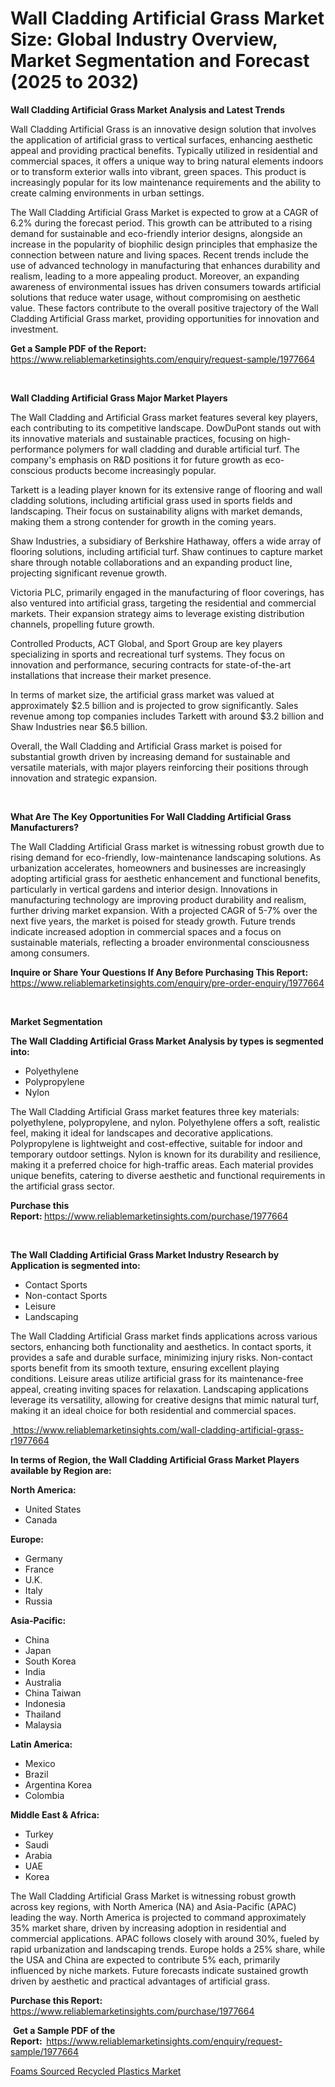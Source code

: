<p><h1>Wall Cladding Artificial Grass Market Size: Global Industry Overview, Market Segmentation and Forecast (2025 to 2032)</h1></p><p><strong>Wall Cladding Artificial Grass Market Analysis and Latest Trends</strong></p>
<p><p>Wall Cladding Artificial Grass is an innovative design solution that involves the application of artificial grass to vertical surfaces, enhancing aesthetic appeal and providing practical benefits. Typically utilized in residential and commercial spaces, it offers a unique way to bring natural elements indoors or to transform exterior walls into vibrant, green spaces. This product is increasingly popular for its low maintenance requirements and the ability to create calming environments in urban settings.</p><p>The Wall Cladding Artificial Grass Market is expected to grow at a CAGR of 6.2% during the forecast period. This growth can be attributed to a rising demand for sustainable and eco-friendly interior designs, alongside an increase in the popularity of biophilic design principles that emphasize the connection between nature and living spaces. Recent trends include the use of advanced technology in manufacturing that enhances durability and realism, leading to a more appealing product. Moreover, an expanding awareness of environmental issues has driven consumers towards artificial solutions that reduce water usage, without compromising on aesthetic value. These factors contribute to the overall positive trajectory of the Wall Cladding Artificial Grass market, providing opportunities for innovation and investment.</p></p>
<p><strong>Get a Sample PDF of the Report:&nbsp;</strong> <a href="https://www.reliablemarketinsights.com/enquiry/request-sample/1977664?utm_campaign=2041&utm_medium=2&utm_source=Github&utm_content=ia&utm_term=04022025&utm_id=wall-cladding-artificial-grass">https://www.reliablemarketinsights.com/enquiry/request-sample/1977664</a></p>
<p>&nbsp;</p>
<p><strong>Wall Cladding Artificial Grass Major Market Players</strong></p>
<p><p>The Wall Cladding and Artificial Grass market features several key players, each contributing to its competitive landscape. DowDuPont stands out with its innovative materials and sustainable practices, focusing on high-performance polymers for wall cladding and durable artificial turf. The company's emphasis on R&D positions it for future growth as eco-conscious products become increasingly popular.</p><p>Tarkett is a leading player known for its extensive range of flooring and wall cladding solutions, including artificial grass used in sports fields and landscaping. Their focus on sustainability aligns with market demands, making them a strong contender for growth in the coming years.</p><p>Shaw Industries, a subsidiary of Berkshire Hathaway, offers a wide array of flooring solutions, including artificial turf. Shaw continues to capture market share through notable collaborations and an expanding product line, projecting significant revenue growth.</p><p>Victoria PLC, primarily engaged in the manufacturing of floor coverings, has also ventured into artificial grass, targeting the residential and commercial markets. Their expansion strategy aims to leverage existing distribution channels, propelling future growth.</p><p>Controlled Products, ACT Global, and Sport Group are key players specializing in sports and recreational turf systems. They focus on innovation and performance, securing contracts for state-of-the-art installations that increase their market presence.</p><p>In terms of market size, the artificial grass market was valued at approximately $2.5 billion and is projected to grow significantly. Sales revenue among top companies includes Tarkett with around $3.2 billion and Shaw Industries near $6.5 billion.</p><p>Overall, the Wall Cladding and Artificial Grass market is poised for substantial growth driven by increasing demand for sustainable and versatile materials, with major players reinforcing their positions through innovation and strategic expansion.</p></p>
<p>&nbsp;</p>
<p><strong>What Are The Key Opportunities For Wall Cladding Artificial Grass Manufacturers?</strong></p>
<p><p>The Wall Cladding Artificial Grass market is witnessing robust growth due to rising demand for eco-friendly, low-maintenance landscaping solutions. As urbanization accelerates, homeowners and businesses are increasingly adopting artificial grass for aesthetic enhancement and functional benefits, particularly in vertical gardens and interior design. Innovations in manufacturing technology are improving product durability and realism, further driving market expansion. With a projected CAGR of 5-7% over the next five years, the market is poised for steady growth. Future trends indicate increased adoption in commercial spaces and a focus on sustainable materials, reflecting a broader environmental consciousness among consumers.</p></p>
<p><strong>Inquire or Share Your Questions If Any Before Purchasing This Report:</strong> <a href="https://www.reliablemarketinsights.com/enquiry/pre-order-enquiry/1977664?utm_campaign=2041&utm_medium=2&utm_source=Github&utm_content=ia&utm_term=04022025&utm_id=wall-cladding-artificial-grass">https://www.reliablemarketinsights.com/enquiry/pre-order-enquiry/1977664</a></p>
<p>&nbsp;</p>
<p><strong>Market Segmentation</strong></p>
<p><strong>The Wall Cladding Artificial Grass Market Analysis by types is segmented into:</strong></p>
<p><ul><li>Polyethylene</li><li>Polypropylene</li><li>Nylon</li></ul></p>
<p><p>The Wall Cladding Artificial Grass market features three key materials: polyethylene, polypropylene, and nylon. Polyethylene offers a soft, realistic feel, making it ideal for landscapes and decorative applications. Polypropylene is lightweight and cost-effective, suitable for indoor and temporary outdoor settings. Nylon is known for its durability and resilience, making it a preferred choice for high-traffic areas. Each material provides unique benefits, catering to diverse aesthetic and functional requirements in the artificial grass sector.</p></p>
<p><strong>Purchase this Report:&nbsp;</strong><a href="https://www.reliablemarketinsights.com/purchase/1977664?utm_campaign=2041&utm_medium=2&utm_source=Github&utm_content=ia&utm_term=04022025&utm_id=wall-cladding-artificial-grass">https://www.reliablemarketinsights.com/purchase/1977664</a></p>
<p>&nbsp;</p>
<p><strong>The Wall Cladding Artificial Grass Market Industry Research by Application is segmented into:</strong></p>
<p><ul><li>Contact Sports</li><li>Non-contact Sports</li><li>Leisure</li><li>Landscaping</li></ul></p>
<p><p>The Wall Cladding Artificial Grass market finds applications across various sectors, enhancing both functionality and aesthetics. In contact sports, it provides a safe and durable surface, minimizing injury risks. Non-contact sports benefit from its smooth texture, ensuring excellent playing conditions. Leisure areas utilize artificial grass for its maintenance-free appeal, creating inviting spaces for relaxation. Landscaping applications leverage its versatility, allowing for creative designs that mimic natural turf, making it an ideal choice for both residential and commercial spaces.</p></p>
<p><a href="https://www.reliablemarketinsights.com/wall-cladding-artificial-grass-r1977664?utm_campaign=2041&utm_medium=2&utm_source=Github&utm_content=ia&utm_term=04022025&utm_id=wall-cladding-artificial-grass">&nbsp;https://www.reliablemarketinsights.com/wall-cladding-artificial-grass-r1977664</a></p>
<p><strong>In terms of Region, the Wall Cladding Artificial Grass Market Players available by Region are:</strong></p>
<p>
    <p> <strong> North America: </strong>
        <ul>
            <li>United States</li>
            <li>Canada</li>
        </ul>
        </p> 
    <p> <strong> Europe: </strong>
        <ul>
            <li>Germany</li>
            <li>France</li>
            <li>U.K.</li>
            <li>Italy</li>
            <li>Russia</li>
        </ul>
        </p> 
    <p> <strong> Asia-Pacific: </strong>
        <ul>
            <li>China</li>
            <li>Japan</li>
            <li>South Korea</li>
            <li>India</li>
            <li>Australia</li>
            <li>China Taiwan</li>
            <li>Indonesia</li>
            <li>Thailand</li>
            <li>Malaysia</li>
        </ul>
        </p> 
    <p> <strong> Latin America: </strong>
        <ul>
            <li>Mexico</li>
            <li>Brazil</li>
            <li>Argentina Korea</li>
            <li>Colombia</li>
        </ul>
        </p> 
    <p> <strong> Middle East & Africa: </strong>
        <ul>
            <li>Turkey</li>
            <li>Saudi</li>
            <li>Arabia</li>
            <li>UAE</li>
            <li>Korea</li>
        </ul>
    </p>
    </p>
<p><p>The Wall Cladding Artificial Grass Market is witnessing robust growth across key regions, with North America (NA) and Asia-Pacific (APAC) leading the way. North America is projected to command approximately 35% market share, driven by increasing adoption in residential and commercial applications. APAC follows closely with around 30%, fueled by rapid urbanization and landscaping trends. Europe holds a 25% share, while the USA and China are expected to contribute 5% each, primarily influenced by niche markets. Future forecasts indicate sustained growth driven by aesthetic and practical advantages of artificial grass.</p></p>
<p><strong>Purchase this Report: </strong><a href="https://www.reliablemarketinsights.com/purchase/1977664?utm_campaign=2041&utm_medium=2&utm_source=Github&utm_content=ia&utm_term=04022025&utm_id=wall-cladding-artificial-grass">https://www.reliablemarketinsights.com/purchase/1977664</a></p>
<p>&nbsp;<strong>Get a Sample PDF of the Report:&nbsp;&nbsp;</strong><a href="https://www.reliablemarketinsights.com/enquiry/request-sample/1977664?utm_campaign=2041&utm_medium=2&utm_source=Github&utm_content=ia&utm_term=04022025&utm_id=wall-cladding-artificial-grass">https://www.reliablemarketinsights.com/enquiry/request-sample/1977664</a></p>
<p><strong></strong></p>
<p><p><a href="https://github.com/irfadac/Market-Research-Report-List-5/blob/main/foams-sourced-recycled-plastics-market.md?utm_campaign=2041&utm_medium=2&utm_source=Github&utm_content=ia&utm_term=04022025&utm_id=wall-cladding-artificial-grass">Foams Sourced Recycled Plastics Market</a></p></p>